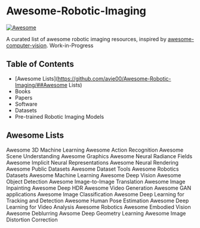 # Awesome-Robotic-Imaging
[![Awesome](https://awesome.re/badge.svg)](https://awesome.re)


A curated list of awesome robotic imaging resources, inspired by [awesome-computer-vision](https://github.com/jbhuang0604/awesome-computer-vision). 
Work-in-Progress

## Table of Contents
* [Awesome Lists](https://github.com/avie00/Awesome-Robotic-Imaging/##Awesome Lists)
* Books
* Papers
* Software
* Datasets
* Pre-trained Robotic Imaging Models

## Awesome Lists
Awesome 3D Machine Learning
Awesome Action Recognition
Awesome Scene Understanding
Awesome Graphics
Awesome Neural Radiance Fields
Awesome Implicit Neural Representations
Awesome Neural Rendering
Awesome Public Datasets
Awesome Dataset Tools
Awesome Robotics Datasets
Awesome Machine Learning
Awesome Deep Vision
Awesome Object Detection
Awesome Image-to-Image Translation
Awesome Image Inpainting
Awesome Deep HDR
Awesome Video Generation
Awesome GAN applications
Awesome Image Classification
Awesome Deep Learning for Tracking and Detection
Awesome Human Pose Estimation
Awesome Deep Learning for Video Analysis
Awesome Robotics
Awesome Embodied Vision
Awesome Deblurring
Awsome Deep Geometry Learning
Awesome Image Distortion Correction

